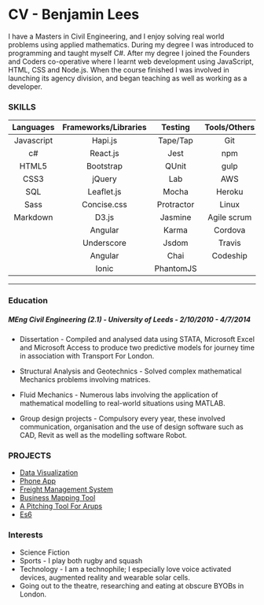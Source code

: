 # CV - Benjamin Lees

I have a Masters in Civil Engineering, and I enjoy solving real world problems using applied mathematics. During my degree I was introduced to programming and taught myself C#. After my degree I joined the Founders and Coders co-operative where I learnt web development using JavaScript, HTML, CSS and Node.js. When the  course finished I was involved in launching its agency division, and began teaching as  well as working as a developer.

### SKILLS


| Languages | Frameworks/Libraries | Testing   | Tools/Others | Databases |
|:---------:|:--------------------:|:---------:|:------------:|:---------:|
| Javascript| Hapi.js              | Tape/Tap  | Git          | PostgreSQL|
| c#        | React.js             | Jest      | npm          | MongoDB   |
| HTML5     | Bootstrap            | QUnit     | gulp         | Redis     |
| CSS3      | jQuery               | Lab       | AWS          | |
| SQL       | Leaflet.js           | Mocha     | Heroku       | |
| Sass      | Concise.css          | Protractor| Linux        | |
| Markdown  | D3.js                | Jasmine   | Agile scrum  | |
|           | Angular              | Karma     | Cordova      | |
|           | Underscore           | Jsdom     | Travis       | |
|           | Angular              | Chai      | Codeship     | |
|           | Ionic                | PhantomJS |              | |

---

### Education
##### MEng Civil Engineering (2.1)  -  University of Leeds  -   2/10/2010 - 4/7/2014
- Dissertation - Compiled and analysed data using STATA, Microsoft Excel and Microsoft Access to produce two predictive models for journey time in association with Transport For London.  

- Structural Analysis and Geotechnics - Solved complex mathematical Mechanics problems involving matrices.

- Fluid Mechanics - Numerous labs involving the application of mathematical modelling to real-world situations using MATLAB.  
- Group design projects - Compulsory every year, these involved communication, organisation and  the use of design software such as CAD, Revit as well as the modelling software Robot.

### PROJECTS

- [Data Visualization](projects/muduno/muduno.md)
- [Phone App](projects/playabl/playabl.md)
- [Freight Management System](projects/carrier-pigeon/carrier-pigeon.md)
- [Business Mapping Tool](projects/business-map/business-map.md)
- [A Pitching Tool For Arups](projects/pitching-tool/pitching-tool.md)
- [Es6](https://github.com/benjaminlees/Es6)

### Interests

- Science Fiction
- Sports - I play both rugby and squash
- Technology - I am a technophile; I especially love voice activated devices, augmented reality and wearable solar cells.
- Going out to the theatre, researching and eating at obscure BYOBs in London.
